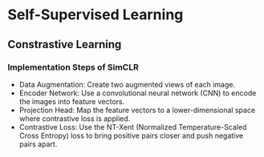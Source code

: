 # Self-Supervised Learning


## Constrastive Learning

### Implementation Steps of SimCLR

- Data Augmentation: Create two augmented views of each image.
- Encoder Network: Use a convolutional neural network (CNN) to encode the images into feature vectors.
- Projection Head: Map the feature vectors to a lower-dimensional space where contrastive loss is applied.
- Contrastive Loss: Use the NT-Xent (Normalized Temperature-Scaled Cross Entropy) loss to bring positive pairs closer and push negative pairs apart.
